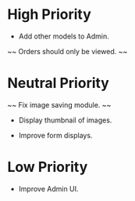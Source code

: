 # High Priority

* Add other models to Admin.

~~ Orders should only be viewed. ~~

# Neutral Priority

~~ Fix image saving module. ~~

* Display thumbnail of images.

* Improve form displays.

# Low Priority

* Improve Admin UI.
